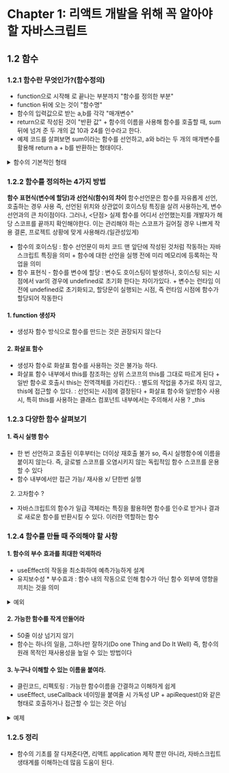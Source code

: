 # Chapter 1: 리액트 개발을 위해 꼭 알아야 할 자바스크립트

## 1.2 함수

### 1.2.1 함수란 무엇인가?(함수정의)
- function으로 시작해 로 끝나는 부분까지 "함수를 정의한 부분"
- function 뒤에 오는 것이 "함수명"
- 함수의 입력값으로 받는 a,b를 각각 "매개변수"
- return으로 작성된 것이 "반환 값"
\+ 함수의 이름을 사용해 함수를 호출할 때, sum 뒤에 넘겨 준 두 개의 값 10과 24를 인수라고 한다.
- 예제 코드를 살펴보면 sum이라는 함수를 선언하고, a와 b라는 두 개의 매개변수를 활용해 return a + b를 반환하는 형태이다.
<details>
<summary>함수의 기본적인 형태</summary>
function sum(a,b) {
    return a + b
}

sum(10, 24)
</details>

### 1.2.2 함수를 정의하는 4가지 방법
**함수 표현식(변수에 할당)과 선언식(함수)의 차이**
함수선언문은 함수를 자유롭게 선언, 호출하는 경우 사용
즉, 선언된 위치와 상관없이 호이스팅 특징을 살려 사용하는게, 변수 선언과의 큰 차이점이다.
그러나, <단점> 실제 함수를 어디서 선언했는지를 개발자가 해당 스코프를 끝까지 확인해야한다. 이는 관리해야 하는 스코프가 길어질 경우 나쁘게 작용
결론, 프로젝트 상황에 맞게 사용해라.(일관성있게)
+ 함수의 호이스팅 : 함수 선언문이 마치 코드 맨 앞단에 작성된 것처럼 작동하는 자바스크립트 특징을 의미
\+ 함수에 대한 선언을 실행 전에 미리 메모리에 등록하는 작업을 의미
+ 함수 표현식 - 함수를 변수에 할당 : 변수도 호이스팅이 발생하나, 호이스팅 되는 시점에서 var의 경우에 undefined로 초기화 한다는 차이가있다. 
\+ 변수는 런타임 이전에 undefined로 초기화되고, 할당문이 실행되는 시점, 즉 런타임 시점에 함수가할당되어 작동한다

#### 1. function 생성자
- 생성자 함수 방식으로 함수를 만드는 것은 권장되지 않는다
#### 2. 화살표 함수
- 생성자 함수로 화살표 함수를 사용하는 것은 불가능 하다.
- 화살표 함수 내부에서 this를 참조하는 상위 스코프의 this를 그대로 따르게 된다
\+ 일반 함수로 호출시 this는 전역객체를 가리킨다.
: 별도의 작업을 추가로 하지 않고, this에 접근할 수 있다.
: 선언되는 시점에 결정된다
\+ 화살표 함수와 일반함수 사용시, 특히 this를 사용하는 클래스 컴포넌트 내부에서는 주의해서 사용
? _this

### 1.2.3 다양한 함수 살펴보기
#### 1. 즉시 실행 함수
- 한 번 선언하고 호출된 이후부터는 더이상 재호출 불가 so, 즉시 실행함수에 이름을 붙이지 않는다. 즉, 글로벌 스코프를 오염시키지 않는 독립적임 함수 스코프를 운용할 수 있다
- 함수 내부에서만 접근 가능/ 재사용 x/ 단한번 실행
2. 고차함수 ?
- 자바스크립트의 함수가 일급 객체라는 특징을 활용하면 함수를 인수로 받거나 결과로 새로운 함수를 반환시킬 수 있다. 이러한 역할하는 함수

### 1.2.4 함수를 만들 때 주의해야 할 사항
#### 1. 함수의 부수 효과를 최대한 억제하라
- useEffect의 작동을 최소화하여 예측가능하게 설계
- 유지보수성
\* 부수효과 : 함수 내의 작동으로 인해 함수가 아닌 함수 외부에 영향을 끼치는 것을 의미
<details>
<summary>예외</summary>
- 웹 애플리케이션을 만드는 과정에서는 피할 수 없다. 예) api 호출, console.log 등
</details>

#### 2. 가능한 함수를 작게 만들어라
- 50줄 이상 넘기지 않기
- 함수는 하나의 일을, 그하나만 잘하기(Do one Thing and Do It Well) 즉, 함수의 원래 목적인 재사용성을 높일 수 있는 방법이다

#### 3. 누구나 이해할 수 있는 이름을 붙여라.
- 클린코드, 리펙토링 : 가능한 함수이름을 간결하고 이해하게 쉽게
- useEffect, useCallback 네이밍을 붙여줄 시 가독성 UP
\+ apiRequest()와 같은 형태로 호출하거나 접근할 수 있는 것은 아님
<details>
<summary>예제</summary>
useEffect(function apiRequest() {
    // .. do something
}, [])
</details>

### 1.2.5 정리
- 함수의 기초를 잘 다져준다면, 리액트 application 제작 뿐만 아니라, 자바스크립트 생태계를 이해하는데 많음 도움이 된다.